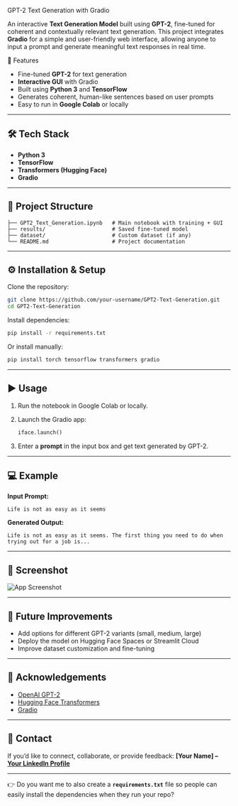 GPT-2 Text Generation with Gradio

An interactive **Text Generation Model** built using **GPT-2**, fine-tuned for coherent and contextually relevant text generation.
This project integrates **Gradio** for a simple and user-friendly web interface, allowing anyone to input a prompt and generate meaningful text responses in real time.


🚀 Features
* Fine-tuned **GPT-2** for text generation
* **Interactive GUI** with Gradio
* Built using **Python 3** and **TensorFlow**
* Generates coherent, human-like sentences based on user prompts
* Easy to run in **Google Colab** or locally

---

## 🛠️ Tech Stack

* **Python 3**
* **TensorFlow**
* **Transformers (Hugging Face)**
* **Gradio**

---

## 📂 Project Structure

```
├── GPT2_Text_Generation.ipynb   # Main notebook with training + GUI
├── results/                     # Saved fine-tuned model
├── dataset/                     # Custom dataset (if any)
└── README.md                    # Project documentation
```

---

## ⚙️ Installation & Setup

Clone the repository:

```bash
git clone https://github.com/your-username/GPT2-Text-Generation.git
cd GPT2-Text-Generation
```

Install dependencies:

```bash
pip install -r requirements.txt
```

Or install manually:

```bash
pip install torch tensorflow transformers gradio
```

---

## ▶️ Usage

1. Run the notebook in Google Colab or locally.
2. Launch the Gradio app:

   ```python
   iface.launch()
   ```
3. Enter a **prompt** in the input box and get text generated by GPT-2.

---

## 💻 Example

**Input Prompt:**

```
Life is not as easy as it seems
```

**Generated Output:**

```
Life is not as easy as it seems. The first thing you need to do when trying out for a job is...
```

---

## 📸 Screenshot

![App Screenshot](your-screenshot.png)

---

## 📌 Future Improvements

* Add options for different GPT-2 variants (small, medium, large)
* Deploy the model on Hugging Face Spaces or Streamlit Cloud
* Improve dataset customization and fine-tuning

---

## 🙌 Acknowledgements

* [OpenAI GPT-2](https://openai.com/research/gpt-2)
* [Hugging Face Transformers](https://huggingface.co/transformers/)
* [Gradio](https://www.gradio.app/)

---

## 📧 Contact

If you’d like to connect, collaborate, or provide feedback:
**\[Your Name] – [Your LinkedIn Profile](your-linkedin-url)**

---

👉 Do you want me to also create a **`requirements.txt`** file so people can easily install the dependencies when they run your repo?

